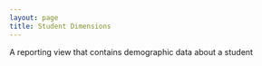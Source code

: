 ```yaml
---
layout: page
title: Student Dimensions
---
```


A reporting view that contains demographic data about a student
